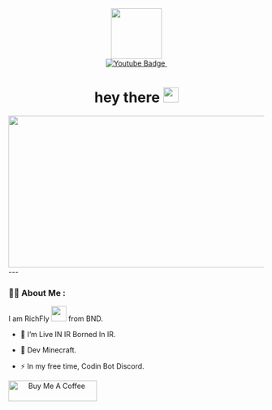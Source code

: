 <div id="header" align="center">
  <img src="https://media.giphy.com/media/M9gbBd9nbDrOTu1Mqx/giphy.gif" width="100"/>
</div>
<div id="badges" align="center">
  </a>
  <a href="https://www.youtube.com/channel/UC6ShyBF9TmhuydZy5l0GjyA">
    <img src="https://img.shields.io/badge/YouTube-red?style=for-the-badge&logo=youtube&logoColor=white" alt="Youtube Badge"/>
  </a>
  <img src="https://komarev.com/ghpvc/?username=RichFlyD&style=flat-square&color=blue" alt=""/>
</a>
</div>
<div align="center">
<h1>
  hey there
  <img src="https://media.giphy.com/media/hvRJCLFzcasrR4ia7z/giphy.gif" width="30px"/>
</h1>
</div>
<div align="center">
  <img src="https://media.giphy.com/media/dWesBcTLavkZuG35MI/giphy.gif" width="600" height="300"/>
</div>
---

### :woman_technologist: About Me :
I am RichFly <img src="https://media.giphy.com/media/WUlplcMpOCEmTGBtBW/giphy.gif" width="30"> from BND.
- :telescope: I’m Live IN IR Borned In IR.

- :seedling: Dev Minecraft.

- :zap: In my free time, Codin Bot Discord.
<dev align="center">
<a href="https://www.coffeebede.com/cyancreeper7" target="_blank"><img src="https://cdn.buymeacoffee.com/buttons/default-orange.png" alt="Buy Me A Coffee" height="41" width="174"></a>

